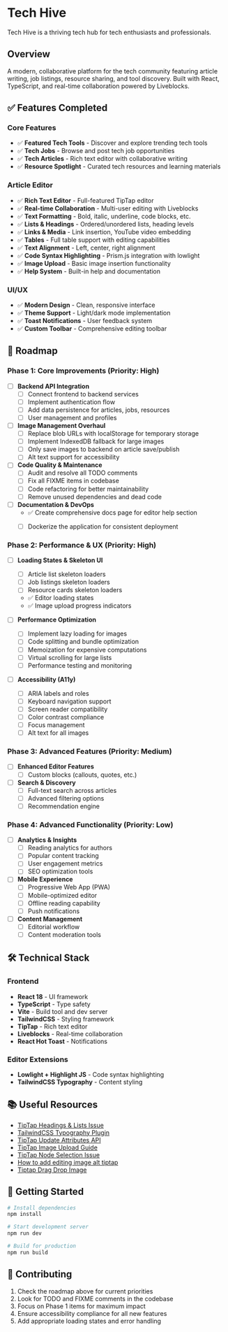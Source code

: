 # Tech Hive

Tech Hive is a thriving tech hub for tech enthusiasts and professionals.

## Overview

A modern, collaborative platform for the tech community featuring article writing, job listings, resource sharing, and tool discovery. Built with React, TypeScript, and real-time collaboration powered by Liveblocks.

## ✅ Features Completed

### Core Features
- ✅ **Featured Tech Tools** - Discover and explore trending tech tools
- ✅ **Tech Jobs** - Browse and post tech job opportunities  
- ✅ **Tech Articles** - Rich text editor with collaborative writing
- ✅ **Resource Spotlight** - Curated tech resources and learning materials

### Article Editor
- ✅ **Rich Text Editor** - Full-featured TipTap editor
- ✅ **Real-time Collaboration** - Multi-user editing with Liveblocks
- ✅ **Text Formatting** - Bold, italic, underline, code blocks, etc.
- ✅ **Lists & Headings** - Ordered/unordered lists, heading levels
- ✅ **Links & Media** - Link insertion, YouTube video embedding
- ✅ **Tables** - Full table support with editing capabilities
- ✅ **Text Alignment** - Left, center, right alignment
- ✅ **Code Syntax Highlighting** - Prism.js integration with lowlight
- ✅ **Image Upload** - Basic image insertion functionality
- ✅ **Help System** - Built-in help and documentation

### UI/UX
- ✅ **Modern Design** - Clean, responsive interface
- ✅ **Theme Support** - Light/dark mode implementation
- ✅ **Toast Notifications** - User feedback system
- ✅ **Custom Toolbar** - Comprehensive editing toolbar

## 🚧 Roadmap

### Phase 1: Core Improvements (Priority: High)
- [ ] **Backend API Integration**
  - [ ] Connect frontend to backend services
  - [ ] Implement authentication flow
  - [ ] Add data persistence for articles, jobs, resources
  - [ ] User management and profiles

- [ ] **Image Management Overhaul**
  - [ ] Replace blob URLs with localStorage for temporary storage
  - [ ] Implement IndexedDB fallback for large images
  - [ ] Only save images to backend on article save/publish
  - [ ] Alt text support for accessibility

- [ ] **Code Quality & Maintenance**
  - [ ] Audit and resolve all TODO comments
  - [ ] Fix all FIXME items in codebase
  - [ ] Code refactoring for better maintainability
  - [ ] Remove unused dependencies and dead code

- [ ] **Documentation & DevOps**
  - ✅ Create comprehensive docs page for editor help section
  - [ ] Dockerize the application for consistent deployment
  

### Phase 2: Performance & UX (Priority: High)
- [ ] **Loading States & Skeleton UI**
  - [ ] Article list skeleton loaders
  - [ ] Job listings skeleton loaders  
  - [ ] Resource cards skeleton loaders
  - ✅ Editor loading states
  - ✅ Image upload progress indicators

- [ ] **Performance Optimization**
  - [ ] Implement lazy loading for images
  - [ ] Code splitting and bundle optimization
  - [ ] Memoization for expensive computations
  - [ ] Virtual scrolling for large lists
  - [ ] Performance testing and monitoring

- [ ] **Accessibility (A11y)**
  - [ ] ARIA labels and roles
  - [ ] Keyboard navigation support
  - [ ] Screen reader compatibility
  - [ ] Color contrast compliance
  - [ ] Focus management
  - [ ] Alt text for all images

### Phase 3: Advanced Features (Priority: Medium)
- [ ] **Enhanced Editor Features**
  - [ ] Custom blocks (callouts, quotes, etc.)

- [ ] **Search & Discovery**
  - [ ] Full-text search across articles
  - [ ] Advanced filtering options
  - [ ] Recommendation engine

### Phase 4: Advanced Functionality (Priority: Low)
- [ ] **Analytics & Insights**
  - [ ] Reading analytics for authors
  - [ ] Popular content tracking
  - [ ] User engagement metrics
  - [ ] SEO optimization tools

- [ ] **Mobile Experience**
  - [ ] Progressive Web App (PWA)
  - [ ] Mobile-optimized editor
  - [ ] Offline reading capability
  - [ ] Push notifications

- [ ] **Content Management**
  - [ ] Editorial workflow
  - [ ] Content moderation tools

## 🛠 Technical Stack

### Frontend
- **React 18** - UI framework
- **TypeScript** - Type safety
- **Vite** - Build tool and dev server
- **TailwindCSS** - Styling framework
- **TipTap** - Rich text editor
- **Liveblocks** - Real-time collaboration
- **React Hot Toast** - Notifications

### Editor Extensions
- **Lowlight + Highlight JS** - Code syntax highlighting
- **TailwindCSS Typography** - Content styling

## 📚 Useful Resources

- [TipTap Headings & Lists Issue](https://stackoverflow.com/questions/78057571/why-isnt-the-headings-and-lists-working-in-tiptap)
- [TailwindCSS Typography Plugin](https://github.com/tailwindlabs/tailwindcss-typography)
- [TipTap Update Attributes API](https://tiptap.dev/docs/editor/api/commands/nodes-and-marks/update-attributes)
- [TipTap Image Upload Guide](https://stackoverflow.com/questions/78147060/how-to-upload-inserted-images-with-image-extension-in-tiptap)
- [TipTap Node Selection Issue](https://stackoverflow.com/questions/78161917/updating-attributes-on-the-image-caused-the-node-to-be-deselected-in-tiptap)
- [How to add editing image alt tiptap](https://angelika.me/2023/02/26/how-to-add-editing-image-alt-text-tiptap/)
- [Tiptap Drag Drop Image](https://www.codemzy.com/blog/tiptap-drag-drop-image)

## 🚀 Getting Started

```bash
# Install dependencies
npm install

# Start development server
npm run dev

# Build for production
npm run build
```

## 🤝 Contributing

1. Check the roadmap above for current priorities
2. Look for TODO and FIXME comments in the codebase
3. Focus on Phase 1 items for maximum impact
4. Ensure accessibility compliance for all new features
5. Add appropriate loading states and error handling
